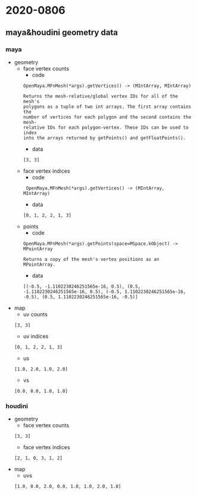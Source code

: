 # 2020-0806

## maya&houdini geometry data

### maya
- geometry
    - face vertex counts
        - code
        ```
        OpenMaya.MFnMesh(*args).getVertices() -> (MIntArray, MIntArray)
        
        Returns the mesh-relative/global vertex IDs for all of the mesh's
        polygons as a tuple of two int arrays. The first array contains the
        number of vertices for each polygon and the second contains the mesh-
        relative IDs for each polygon-vertex. These IDs can be used to index
        into the arrays returned by getPoints() and getFloatPoints().
        ```
        - data
        ```
        [3, 3]
        ```
    - face vertex indices
        - code
        ```
         OpenMaya.MFnMesh(*args).getVertices() -> (MIntArray, MIntArray)
        ```
        - data
        ```
        [0, 1, 2, 2, 1, 3]
        ```
    - points
        - code
        ```
        OpenMaya.MFnMesh(*args).getPoints(space=MSpace.kObject) -> MPointArray
      
        Returns a copy of the mesh's vertex positions as an MPointArray.
        ```
        - data
        ```
        [(-0.5, -1.1102230246251565e-16, 0.5), (0.5, -1.1102230246251565e-16, 0.5), (-0.5, 1.1102230246251565e-16, -0.5), (0.5, 1.1102230246251565e-16, -0.5)]
        ```
- map
    - uv counts
    ```
    [3, 3]
    ```
    - uv indices
    ```
    [0, 1, 2, 2, 1, 3]
    ```
    - us
    ```
    [1.0, 2.0, 1.0, 2.0]
    ```
    - vs
    ```
    [0.0, 0.0, 1.0, 1.0]
    ```

### houdini
- geometry
    - face vertex counts
    ```
    [3, 3]
    ```
    - face vertex indices
    ```
    [2, 1, 0, 3, 1, 2]
    ```
- map
    - uvs
    ```
    [1.0, 0.0, 2.0, 0.0, 1.0, 1.0, 2.0, 1.0]
    ```